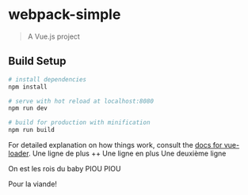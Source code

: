 # webpack-simple

> A Vue.js project

## Build Setup

``` bash
# install dependencies
npm install

# serve with hot reload at localhost:8080
npm run dev

# build for production with minification
npm run build
```

For detailed explanation on how things work, consult the [docs for vue-loader](http://vuejs.github.io/vue-loader).
Une ligne de plus ++
Une ligne en plus
Une deuxième ligne

On est les rois du baby
PIOU PIOU

 Pour la viande!
